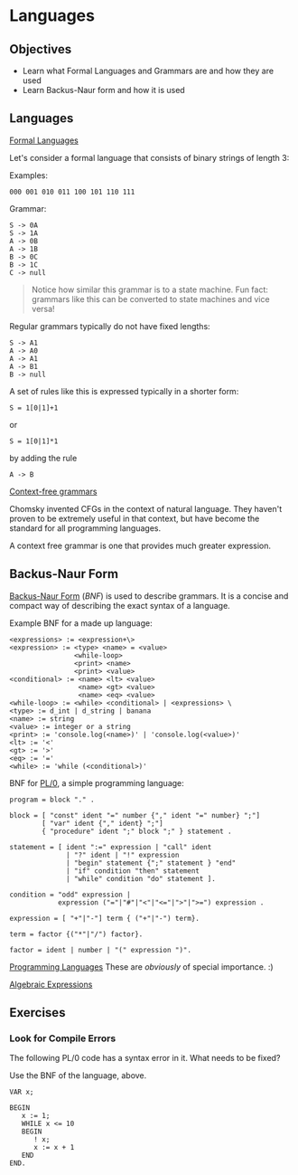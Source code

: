 # Languages

## Objectives

* Learn what Formal Languages and Grammars are and how they are used
* Learn Backus-Naur form and how it is used

## Languages

[Formal Languages](https://en.wikipedia.org/wiki/Formal_language)

Let's consider a formal language that consists of binary strings of length 3:

Examples:

    000 001 010 011 100 101 110 111

Grammar:

    S -> 0A
    S -> 1A
    A -> 0B
    A -> 1B
    B -> 0C
    B -> 1C
    C -> null

> Notice how similar this grammar is to a state machine. Fun fact: grammars like
> this can be converted to state machines and vice versa!

Regular grammars typically do not have fixed lengths:

    S -> A1
    A -> A0
    A -> A1
    A -> B1
    B -> null 

A set of rules like this is expressed typically in a shorter form:

    S = 1[0|1]+1

or

    S = 1[0|1]*1

by adding the rule 

    A -> B

[Context-free grammars](https://en.wikipedia.org/wiki/Context-free_grammar)

Chomsky invented CFGs in the context of natural language. They haven't proven to
be extremely useful in that context, but have become the standard for all
programming languages.

A context free grammar is one that provides much greater expression.

## Backus-Naur Form

[Backus-Naur Form](https://en.wikipedia.org/wiki/Backus%E2%80%93Naur_form)
(_BNF_) is used to describe grammars. It is a concise and compact way of
describing the exact syntax of a language.

Example BNF for a made up language:

```
<expressions> := <expression+\>
<expression> := <type> <name> = <value>
                <while-loop>
                <print> <name>
                <print> <value>
<conditional> := <name> <lt> <value>
                 <name> <gt> <value>
                 <name> <eq> <value>
<while-loop> := <while> <conditional> | <expressions> \
<type> := d_int | d_string | banana
<name> := string
<value> := integer or a string
<print> := 'console.log(<name>)' | 'console.log(<value>)'
<lt> := '<'
<gt> := '>'
<eq> := '='
<while> := 'while (<conditional>)'
```

BNF for [PL/0](https://en.wikipedia.org/wiki/PL/0), a simple programming
language:

```
program = block "." .

block = [ "const" ident "=" number {"," ident "=" number} ";"]
        [ "var" ident {"," ident} ";"]
        { "procedure" ident ";" block ";" } statement .

statement = [ ident ":=" expression | "call" ident 
              | "?" ident | "!" expression 
              | "begin" statement {";" statement } "end" 
              | "if" condition "then" statement 
              | "while" condition "do" statement ].

condition = "odd" expression |
            expression ("="|"#"|"<"|"<="|">"|">=") expression .

expression = [ "+"|"-"] term { ("+"|"-") term}.

term = factor {("*"|"/") factor}.

factor = ident | number | "(" expression ")".
```

[Programming Languages](https://en.wikipedia.org/wiki/Programming_language)
These are _obviously_ of special importance. :)

[Algebraic
Expressions](https://en.wikipedia.org/w/index.php?title=Context-free_grammar&action=edit&section=14)

## Exercises

### Look for Compile Errors

The following PL/0 code has a syntax error in it. What needs to be fixed?

Use the BNF of the language, above.

```pl/0
VAR x;

BEGIN
   x := 1;
   WHILE x <= 10
   BEGIN
      ! x;
      x := x + 1
   END
END.
```
